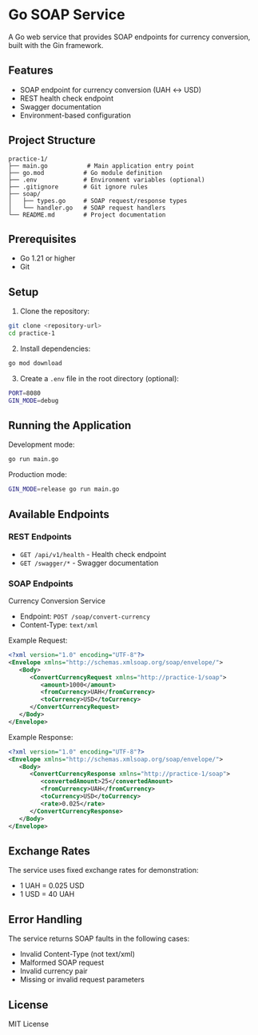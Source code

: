 # Go SOAP Service

A Go web service that provides SOAP endpoints for currency conversion, built with the Gin framework.

## Features

- SOAP endpoint for currency conversion (UAH ↔ USD)
- REST health check endpoint
- Swagger documentation
- Environment-based configuration

## Project Structure

```
practice-1/
├── main.go           # Main application entry point
├── go.mod           # Go module definition
├── .env             # Environment variables (optional)
├── .gitignore       # Git ignore rules
├── soap/
│   ├── types.go     # SOAP request/response types
│   └── handler.go   # SOAP request handlers
└── README.md        # Project documentation
```

## Prerequisites

- Go 1.21 or higher
- Git

## Setup

1. Clone the repository:

```bash
git clone <repository-url>
cd practice-1
```

2. Install dependencies:

```bash
go mod download
```

3. Create a `.env` file in the root directory (optional):

```bash
PORT=8080
GIN_MODE=debug
```

## Running the Application

Development mode:

```bash
go run main.go
```

Production mode:

```bash
GIN_MODE=release go run main.go
```

## Available Endpoints

### REST Endpoints

- `GET /api/v1/health` - Health check endpoint
- `GET /swagger/*` - Swagger documentation

### SOAP Endpoints

Currency Conversion Service

- Endpoint: `POST /soap/convert-currency`
- Content-Type: `text/xml`

Example Request:

```xml
<?xml version="1.0" encoding="UTF-8"?>
<Envelope xmlns="http://schemas.xmlsoap.org/soap/envelope/">
   <Body>
      <ConvertCurrencyRequest xmlns="http://practice-1/soap">
         <amount>1000</amount>
         <fromCurrency>UAH</fromCurrency>
         <toCurrency>USD</toCurrency>
      </ConvertCurrencyRequest>
   </Body>
</Envelope>
```

Example Response:

```xml
<?xml version="1.0" encoding="UTF-8"?>
<Envelope xmlns="http://schemas.xmlsoap.org/soap/envelope/">
   <Body>
      <ConvertCurrencyResponse xmlns="http://practice-1/soap">
         <convertedAmount>25</convertedAmount>
         <fromCurrency>UAH</fromCurrency>
         <toCurrency>USD</toCurrency>
         <rate>0.025</rate>
      </ConvertCurrencyResponse>
   </Body>
</Envelope>
```

## Exchange Rates

The service uses fixed exchange rates for demonstration:

- 1 UAH = 0.025 USD
- 1 USD = 40 UAH

## Error Handling

The service returns SOAP faults in the following cases:

- Invalid Content-Type (not text/xml)
- Malformed SOAP request
- Invalid currency pair
- Missing or invalid request parameters

## License

MIT License
